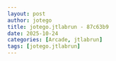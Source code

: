 ```yaml
---
layout: post
author: jotego
title: jotego.jtlabrun - 87c63b9
date: 2025-10-24
categories: [Arcade, jtlabrun]
tags: [jotego.jtlabrun]
---
```


